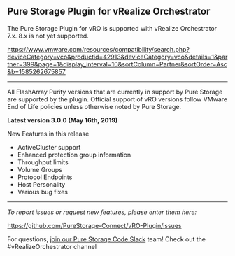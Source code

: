 
<!-- wp:heading -->
<h2>Pure Storage Plugin for vRealize Orchestrator</h2>
<!-- /wp:heading -->

<!-- wp:paragraph -->
<p>The Pure Storage Plugin for vRO is supported with vRealize Orchestrator 7.x. 8.x is not yet supported.</p>
<!-- /wp:paragraph -->

<!-- wp:paragraph -->
<p><a href="https://www.vmware.com/resources/compatibility/search.php?deviceCategory=vco&amp;productid=42913&amp;deviceCategory=vco&amp;details=1&amp;partner=399&amp;page=1&amp;display_interval=10&amp;sortColumn=Partner&amp;sortOrder=Asc&amp;b=1585262675857">https://www.vmware.com/resources/compatibility/search.php?deviceCategory=vco&amp;productid=42913&amp;deviceCategory=vco&amp;details=1&amp;partner=399&amp;page=1&amp;display_interval=10&amp;sortColumn=Partner&amp;sortOrder=Asc&amp;b=1585262675857</a></p>
<!-- /wp:paragraph -->

<!-- wp:separator -->
<hr class="wp-block-separator"/>
<!-- /wp:separator -->

<!-- wp:paragraph -->
<p>All FlashArray Purity versions that are currently in support by Pure Storage are supported by the plugin. Official support of vRO versions follow VMware End of Life policies unless otherwise noted by Pure Storage.</p>
<!-- /wp:paragraph -->

<!-- wp:paragraph -->
<p><strong>Latest version 3.0.0 (May 16th, 2019)</strong></p>
<!-- /wp:paragraph -->

<!-- wp:paragraph -->
<p>New Features in this release</p>
<!-- /wp:paragraph -->

<ul>
<li>ActiveCluster support</li>
<li>Enhanced protection group information</li>
<li>Throughput limits</li>
<li>Volume Groups</li>
<li>Protocol Endpoints</li>
<li>Host Personality</li>
<li>Various bug fixes</li>
</ul>

<!-- wp:separator -->
<hr class="wp-block-separator"/>
<!-- /wp:separator -->

<!-- wp:paragraph -->
<p><em>To report issues or request new features, please enter them here:</em></p>
<!-- /wp:paragraph -->

<!-- wp:paragraph -->
<p><a href="https://github.com/PureStorage-Connect/vRO-Plugin/issues">https://github.com/PureStorage-Connect/vRO-Plugin/issues</a></p>
<!-- /wp:paragraph -->

<!-- wp:paragraph -->
<p>For questions,&nbsp;<a href="https://codeinvite.purestorage.com/">join our Pure Storage Code Slack</a>&nbsp;team! Check out the #vRealizeOrchestrator channel</p>
<!-- /wp:paragraph -->
